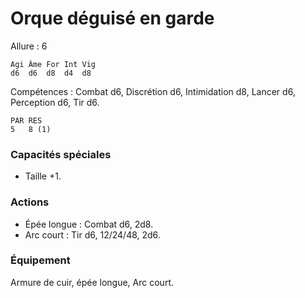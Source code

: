 
# Orque déguisé en garde

Allure : 6

	Agi	Âme	For	Int	Vig
	d6	d6	d8	d4	d8

Compétences : Combat d6, Discrétion d6, Intimidation d8, Lancer d6, Perception d6, Tir d6.

	PAR	RES
	5	8 (1)

### Capacités spéciales
- Taille +1.

### Actions
- Épée longue : Combat d6, 2d8.
- Arc court : Tir d6, 12/24/48, 2d6.

### Équipement
Armure de cuir, épée longue, Arc court.
